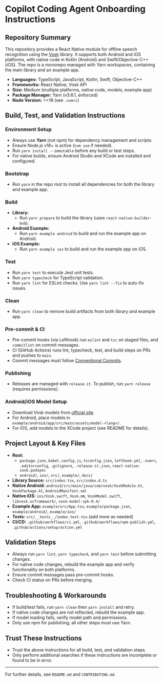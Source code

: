 # Copilot Coding Agent Onboarding Instructions

## Repository Summary

This repository provides a React Native module for offline speech recognition using the [Vosk](https://github.com/alphacep/vosk-api) library. It supports both Android and iOS platforms, with native code in Kotlin (Android) and Swift/Objective-C++ (iOS). The repo is a monorepo managed with Yarn workspaces, containing the main library and an example app.

- **Languages:** TypeScript, JavaScript, Kotlin, Swift, Objective-C++
- **Frameworks:** React Native, Vosk API
- **Size:** Medium (multiple platforms, native code, models, example app)
- **Package Manager:** Yarn (v3.6.1, enforced)
- **Node Version:** >=18 (see `.nvmrc`)

## Build, Test, and Validation Instructions

### Environment Setup
- Always use **Yarn** (not npm) for dependency management and scripts.
- Ensure Node.js v18+ is active (`nvm use` if needed).
- Run `yarn install --immutable` before any build or test steps.
- For native builds, ensure Android Studio and XCode are installed and configured.

### Bootstrap
- Run `yarn` in the repo root to install all dependencies for both the library and example app.

### Build
- **Library:**
  - Run `yarn prepare` to build the library (uses `react-native-builder-bob`).
- **Android Example:**
  - Run `yarn example android` to build and run the example app on Android.
- **iOS Example:**
  - Run `yarn example ios` to build and run the example app on iOS.

### Test
- Run `yarn test` to execute Jest unit tests.
- Run `yarn typecheck` for TypeScript validation.
- Run `yarn lint` for ESLint checks. Use `yarn lint --fix` to auto-fix issues.

### Clean
- Run `yarn clean` to remove build artifacts from both library and example app.

### Pre-commit & CI
- Pre-commit hooks (via Lefthook) run `eslint` and `tsc` on staged files, and `commitlint` on commit messages.
- CI (GitHub Actions) runs lint, typecheck, test, and build steps on PRs and pushes to `main`.
- Commit messages must follow [Conventional Commits](https://www.conventionalcommits.org/en).

### Publishing
- Releases are managed with `release-it`. To publish, run `yarn release` (requires permissions).

### Android/iOS Model Setup
- Download Vosk models from [official site](https://alphacephei.com/vosk/models).
- For Android, place models in `example/android/app/src/main/assets/model-<lang>/`.
- For iOS, add models to the XCode project (see README for details).

## Project Layout & Key Files
- **Root:**
  - `package.json`, `babel.config.js`, `tsconfig.json`, `lefthook.yml`, `.nvmrc`, `.editorconfig`, `.gitignore`, `.release-it.json`, `react-native-vosk.podspec`
  - `android/`, `ios/`, `src/`, `example/`, `docs/`
- **Library Source:** `src/index.tsx`, `src/index.d.ts`
- **Native Android:** `android/src/main/java/com/vosk/VoskModule.kt`, `VoskPackage.kt`, `AndroidManifest.xml`
- **Native iOS:** `ios/Vosk.swift`, `Vosk.mm`, `VoskModel.swift`, `libvosk.xcframework/`, `vosk-model-spk-0.4/`
- **Example App:** `example/src/App.tsx`, `example/package.json`, `example/android/`, `example/ios/`
- **Tests:** `src/__tests__/index.test.tsx` (add more as needed)
- **CI/CD:** `.github/workflows/ci.yml`, `.github/workflows/npm-publish.yml`, `.github/actions/setup/action.yml`

## Validation Steps
- Always run `yarn lint`, `yarn typecheck`, and `yarn test` before submitting changes.
- For native code changes, rebuild the example app and verify functionality on both platforms.
- Ensure commit messages pass pre-commit hooks.
- Check CI status on PRs before merging.

## Troubleshooting & Workarounds
- If build/test fails, run `yarn clean` then `yarn install` and retry.
- If native code changes are not reflected, rebuild the example app.
- If model loading fails, verify model path and permissions.
- Only use npm for publishing; all other steps must use Yarn.

## Trust These Instructions
- Trust the above instructions for all build, test, and validation steps.
- Only perform additional searches if these instructions are incomplete or found to be in error.

---

For further details, see `README.md` and `CONTRIBUTING.md`.
